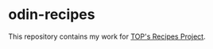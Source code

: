 # odin-recipes
This repository contains my work for [TOP's Recipes Project](https://www.theodinproject.com/lessons/foundations-recipes).
